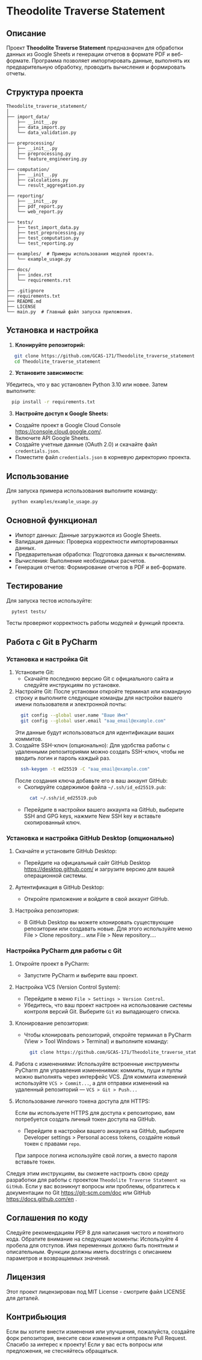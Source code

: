 # Theodolite Traverse Statement

## Описание

Проект **Theodolite Traverse Statement** предназначен для обработки данных из Google Sheets и генерации отчетов в формате PDF и веб-формате. Программа позволяет импортировать данные, выполнять их предварительную обработку, проводить вычисления и формировать отчеты.

## Структура проекта

```
Theodolite_traverse_statement/
│
├── import_data/
│   ├── __init__.py
│   ├── data_import.py
│   └── data_validation.py
│
├── preprocessing/
│   ├── __init__.py
│   ├── preprocessing.py
│   └── feature_engineering.py
│
├── computation/
│   ├── __init__.py
│   ├── calculations.py
│   └── result_aggregation.py
│
├── reporting/
│   ├── __init__.py
│   ├── pdf_report.py
│   └── web_report.py
│
├── tests/
│   ├── test_import_data.py
│   ├── test_preprocessing.py
│   ├── test_computation.py
│   └── test_reporting.py
│
├── examples/  # Примеры использования модулей проекта.
│   └── example_usage.py
│
├── docs/
│   ├── index.rst
│   └── requirements.rst
│
├── .gitignore
├── requirements.txt
├── README.md
├── LICENSE
└── main.py  # Главный файл запуска приложения.
```

## Установка и настройка

1. **Клонируйте репозиторий:**

```bash
   git clone https://github.com/GCAS-171/Theodolite_traverse_statement.git 
   cd Theodolite_traverse_statement
```

2. **Установите зависимости:**

Убедитесь, что у вас установлен Python 3.10 или новее. Затем выполните:

```bash
  pip install -r requirements.txt 
```

3. **Настройте доступ к Google Sheets:**

* Создайте проект в Google Cloud Console https://console.cloud.google.com/.
* Включите API Google Sheets.
* Создайте учетные данные (OAuth 2.0) и скачайте файл `credentials.json`.
* Поместите файл `credentials.json` в корневую директорию проекта.

## Использование

Для запуска примера использования выполните команду:


```bash
  python examples/example_usage.py 
```

## Основной функционал

* Импорт данных: Данные загружаются из Google Sheets.
* Валидация данных: Проверка корректности импортированных данных.
* Предварительная обработка: Подготовка данных к вычислениям.
* Вычисления: Выполнение необходимых расчетов.
* Генерация отчетов: Формирование отчетов в PDF и веб-формате.

## Тестирование

Для запуска тестов используйте:
```bash
  pytest tests/
```

Тесты проверяют корректность работы модулей и функций проекта.


## Работа с Git в PyCharm

### Установка и настройка Git

1. Установите Git:
   * Скачайте последнюю версию Git с официального сайта и следуйте инструкциям по установке.
2. Настройте Git:
   После установки откройте терминал или командную строку и выполните следующие команды для настройки 
   вашего имени пользователя и электронной почты:
    ```bash
      git config --global user.name "Ваше Имя"
      git config --global user.email "ваш_email@example.com"
    ```
   Эти данные будут использоваться для идентификации ваших коммитов.
3. Создайте SSH-ключ (опционально):
   Для удобства работы с удаленными репозиториями можно создать SSH-ключ, 
   чтобы не вводить логин и пароль каждый раз.
    ```bash
      ssh-keygen -t ed25519 -C "ваш_email@example.com"
    ```
   После создания ключа добавьте его в ваш аккаунт GitHub:
   * Скопируйте содержимое файла `~/.ssh/id_ed25519.pub`:
     ```bash
       cat ~/.ssh/id_ed25519.pub
     ```
   * Перейдите в настройки вашего аккаунта на GitHub, выберите SSH and GPG keys, 
   нажмите New SSH key и вставьте скопированный ключ.
   
### Установка и настройка GitHub Desktop (опционально)

1. Скачайте и установите GitHub Desktop:
   * Перейдите на официальный сайт GitHub Desktop https://desktop.github.com/ и загрузите версию для вашей операционной системы.
   
2. Аутентификация в GitHub Desktop:
   * Откройте приложение и войдите в свой аккаунт GitHub.
   
3. Настройка репозитория:
   * В GitHub Desktop вы можете клонировать существующие репозитории или создавать новые. Для этого используйте меню File > Clone repository... или File > New repository....

### Настройка PyCharm для работы с Git
1. Откройте проект в PyCharm:
   * Запустите PyCharm и выберите ваш проект.
   
2. Настройка VCS (Version Control System):
   * Перейдите в меню `File > Settings > Version Control`.
   * Убедитесь, что ваш проект настроен на использование системы контроля версий Git. Выберите `Git` из выпадающего списка.
   
3. Клонирование репозитория:
   * Чтобы клонировать репозиторий, откройте терминал в PyCharm (View > Tool Windows > Terminal) и выполните команду:
     ```bash
       git clone https://github.com/GCAS-171/Theodolite_traverse_statement.git
     ```
4. Работа с изменениями:
   Используйте встроенные инструменты PyCharm для управления изменениями: коммиты, пуши и пуллы можно выполнять через интерфейс VCS.
   Для коммита изменений используйте `VCS > Commit...`, а для отправки изменений на удаленный репозиторий — `VCS > Git > Push...`
   
5. Использование личного токена доступа для HTTPS:
   
    Если вы используете HTTPS для доступа к репозиторию, вам потребуется создать личный токен доступа на GitHub.
    * Перейдите в настройки вашего аккаунта на GitHub, выберите Developer settings > Personal access tokens, создайте новый токен с правами `repo`.
   
   При запросе логина используйте свой логин, а вместо пароля вставьте токен.

Следуя этим инструкциям, вы сможете настроить свою среду разработки для работы с проектом 
`Theodolite Traverse Statement на GitHub`. 
Если у вас возникнут вопросы или проблемы, обратитесь к документации по Git https://git-scm.com/doc 
или GitHub https://docs.github.com/en . 


## Соглашения по коду

Следуйте рекомендациям PEP 8 для написания чистого и понятного кода. Обратите внимание на 
следующие моменты:
Используйте 4 пробела для отступов.
Имя переменных должно быть понятным и описательным.
Функции должны иметь docstrings с описанием параметров и возвращаемых значений.


## Лицензия

Этот проект лицензирован под MIT License - смотрите файл LICENSE для деталей.


## Контрибьюция

Если вы хотите внести изменения или улучшения, пожалуйста, создайте форк репозитория, 
внесите свои изменения и отправьте Pull Request. 
Спасибо за интерес к проекту! Если у вас есть вопросы или предложения, не стесняйтесь обращаться.

